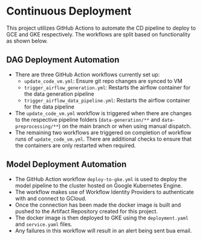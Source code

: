 # Continuous Deployment

This project utilizes GitHub Actions to automate the CD pipeline to deploy to GCE and GKE respectively. The workflows are split based on functionality as shown below. 

## DAG Deployment Automation

- There are three GitHub Action workflows currently set up:
    - `update_code_vm.yml`: Ensure git repo changes are synced to VM
    - `trigger_airflow_generation.yml`: Restarts the airflow container for the data generation pipeline
    - `trigger_airflow_data_pipeline.yml`: Restarts the airflow container for the data pipeline
- The `update_code_vm.yml` workflow is triggered when there are changes to the respective pipeline folders (`data-generation/**` and `data-preprocessing/**`) on the main branch or when using manual dispatch.
- The remaining two workflows are triggered on completion of workflow runs of `update_code_vm.yml`. There are additional checks to ensure that the containers are only restarted when required.

## Model Deployment Automation

- The GitHub Action workflow `deploy-to-gke.yml` is used to deploy the model pipeline to the cluster hosted on Google Kubernetes Engine.
- The workflow makes use of Workflow Identity Providers to authenticate with and connect to GCloud.
- Once the connection has been made the docker image is built and pushed to the Artifact Repository created for this project.
- The docker image is then deployed to GKE using the `deployment.yaml` and `service.yaml` files.
- Any failures in this workflow will result in an alert being sent bua email.